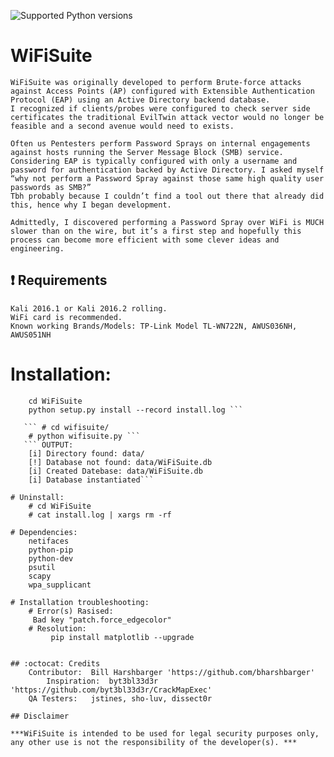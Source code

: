 ![Supported Python versions](https://img.shields.io/badge/python-2.7-blue.svg)
# WiFiSuite     
	WiFiSuite was originally developed to perform Brute-force attacks against Access Points (AP) configured with Extensible Authentication Protocol (EAP) using an Active Directory backend database.
	I recognized if clients/probes were configured to check server side certificates the traditional EvilTwin attack vector would no longer be feasible and a second avenue would need to exists.

	Often us Pentesters perform Password Sprays on internal engagements against hosts running the Server Message Block (SMB) service. Considering EAP is typically configured with only a username and password for authentication backed by Active Directory. I asked myself “why not perform a Password Spray against those same high quality user passwords as SMB?”  
	Tbh probably because I couldn’t find a tool out there that already did this, hence why I began development. 
	
	Admittedly, I discovered performing a Password Spray over WiFi is MUCH slower than on the wire, but it’s a first step and hopefully this process can become more efficient with some clever ideas and engineering. 


## :heavy_exclamation_mark: Requirements
	Kali 2016.1 or Kali 2016.2 rolling. 
	WiFi card is recommended.
	Known working Brands/Models: TP-Link Model TL-WN722N, AWUS036NH, AWUS051NH
    
# Installation:
``` git clone https://github.com/NickSanzotta/WiFiSuite.git
    cd WiFiSuite
    python setup.py install --record install.log ```
    
   ``` # cd wifisuite/
    # python wifisuite.py ```
   ``` OUTPUT:
	[i] Directory found: data/
 	[!] Database not found: data/WiFiSuite.db
 	[i] Created Datebase: data/WiFiSuite.db
 	[i] Database instantiated```

# Uninstall:
    # cd WiFiSuite
    # cat install.log | xargs rm -rf

# Dependencies:
    netifaces
    python-pip 
    python-dev
    psutil
    scapy    
    wpa_supplicant
    
# Installation troubleshooting:
    # Error(s) Rasised: 
   	 Bad key "patch.force_edgecolor"
    # Resolution:
    	 pip install matplotlib --upgrade

 
## :octocat: Credits
	Contributor:  Bill Harshbarger 'https://github.com/bharshbarger'
        Inspiration:  byt3bl33d3r 'https://github.com/byt3bl33d3r/CrackMapExec'
	QA Testers:   jstines, sho-luv, dissect0r

## Disclaimer

***WiFiSuite is intended to be used for legal security purposes only, any other use is not the responsibility of the developer(s). ***
